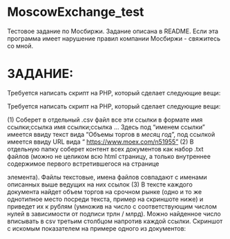 # MoscowExchange_test
Тестовое задание по Мосбиржи. Задание описана в README. Если эта программа имеет нарушение правил компании Мосбиржи - свяжитесь со мной.
<br>
<h1><b>ЗАДАНИЕ:</b></h1>
Требуется написать скрипт на PHP, который сделает следующие вещи:

Требуется написать скрипт на PHP, который сделает следующие вещи:

(1) Соберет в отдельный .csv файл все эти ссылки в формате
имя ссылки;ссылка
имя ссылки;ссылка
…
Здесь под “именем ссылки” имеется ввиду текст вида “Объемы торгов в *месяц* *год*”, под ссылкой имеется ввиду URL вида “ https://www.moex.com/n51955”
(2) В отдельную папку соберет контент всех документов как набор .txt файлов (можно не целиком всю html страницу, а только внутреннее содержимое первого встретившегося на странице <div class="text-block"> элемента). Файлы текстовые, имена файлов совпадают с именами описанных выше ведущих на них ссылок
(3) В тексте каждого документа найдет объем торгов на срочном рынке (одно и то же однотипное место посреди текста, пример на скриншоте ниже) и приведет их к рублям (умножив на число с соответствующим числом нулей в зависимости от подписи трлн / млрд). Можно найденное число вписывать в csv третьим столбцом напротив каждой ссылки. Скриншот с искомым показателем на примере одного из документов:

